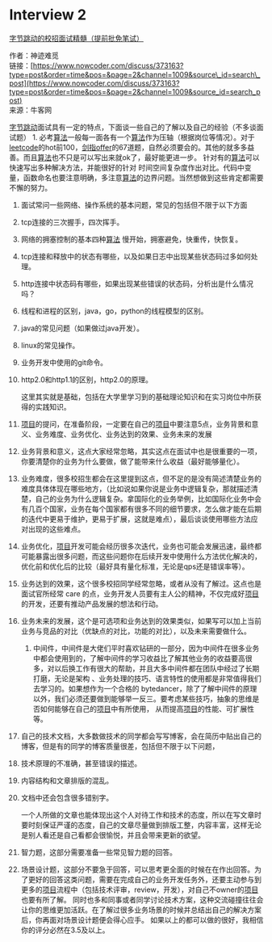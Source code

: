 # Interview 2

[字节跳动的校招面试精髓（提前批免笔试）](https://www.nowcoder.com/discuss/373163?type=post&order=time&pos=&page=2&channel=1009&source_id=search_post)

作者：神迹难觅  
链接：[https://www.nowcoder.com/discuss/373163?type=post&order=time&pos=&page=2&channel=1009&source\_id=search\_post](https://www.nowcoder.com/discuss/373163?type=post&order=time&pos=&page=2&channel=1009&source_id=search_post)  
来源：牛客网

[字节跳动](https://github.com/hishark/777-Interview-Notes/tree/ef739eabf33b61414b4af8a4ed176c4cd57067e6/jump/super-jump/word?word=字节跳动/README.md)面试具有一定的特点，下面谈一些自己的了解以及自己的经验（不多谈面试题） 1. 必考[算法](https://github.com/hishark/777-Interview-Notes/tree/ef739eabf33b61414b4af8a4ed176c4cd57067e6/jump/super-jump/word?word=算法/README.md)一般每一面各有一个[算法](https://github.com/hishark/777-Interview-Notes/tree/ef739eabf33b61414b4af8a4ed176c4cd57067e6/jump/super-jump/word?word=算法/README.md)作为压轴（根据岗位等情况）。对于[leetcode](https://github.com/hishark/777-Interview-Notes/tree/ef739eabf33b61414b4af8a4ed176c4cd57067e6/jump/super-jump/word?word=leetcode/README.md)的hot前100，[剑指offer](https://github.com/hishark/777-Interview-Notes/tree/ef739eabf33b61414b4af8a4ed176c4cd57067e6/jump/super-jump/word?word=剑指offer/README.md)的67道题，自然必须要会的。其他的就多多益善。而且[算法](https://github.com/hishark/777-Interview-Notes/tree/ef739eabf33b61414b4af8a4ed176c4cd57067e6/jump/super-jump/word?word=算法/README.md)也不只是可以写出来就ok了，最好能更进一步。 针对有的[算法](https://github.com/hishark/777-Interview-Notes/tree/ef739eabf33b61414b4af8a4ed176c4cd57067e6/jump/super-jump/word?word=算法/README.md)可以快速写出多种解决方法，并能很好的针对 时间空间复杂度作出对比。代码中变量，函数命名也要注意明确，多注意[算法](https://github.com/hishark/777-Interview-Notes/tree/ef739eabf33b61414b4af8a4ed176c4cd57067e6/jump/super-jump/word?word=算法/README.md)的边界问题。当然想做到这些肯定都需要不懈的努力。

1. 面试常问一些网络、操作系统的基本问题，常见的包括但不限于以下方面
2. tcp连接的三次握手，四次挥手。
3. 网络的拥塞控制的基本四种[算法](https://github.com/hishark/777-Interview-Notes/tree/ef739eabf33b61414b4af8a4ed176c4cd57067e6/jump/super-jump/word?word=算法/README.md) 慢开始，拥塞避免，快重传，快恢复。
4. tcp连接和释放中的状态有哪些，以及如果日志中出现某些状态码过多如何处理。
5. http连接中状态码有哪些，如果出现某些错误的状态码，分析出是什么情况吗？
6. 线程和进程的区别，java，go，python的线程模型的区别。
7. java的常见问题（如果做过java开发）。
8. linux的常见操作。
9. 业务开发中使用的git命令。
10. http2.0和http1.1的区别，http2.0的原理。

    这里其实就是基础，包括在大学里学习到的基础理论知识和在实习岗位中所获得的实践知识。

11. [项目](https://github.com/hishark/777-Interview-Notes/tree/ef739eabf33b61414b4af8a4ed176c4cd57067e6/jump/super-jump/word?word=项目/README.md)的提问，在准备阶段，一定要在自己的[项目](https://github.com/hishark/777-Interview-Notes/tree/ef739eabf33b61414b4af8a4ed176c4cd57067e6/jump/super-jump/word?word=项目/README.md)中要注意5点，业务背景和意义、业务难度、业务优化、业务达到的效果、业务未来的发展
12. 业务背景和意义，这点大家经常忽略，其实这点在面试中也是很重要的一项，你要清楚你的业务为什么要做，做了能带来什么收益（最好能够量化）。
13. 业务难度，很多校招生都会在这里提到这点，但不足的是没有简述清楚业务的难度具体体现在哪些地方，（比如说如果你说是业务中逻辑复杂，那就描述清楚，自己的业务为什么逻辑复杂。拿国际化的业务举例，比如国际化业务中会有几百个国家，业务在每个国家都有很多不同的细节要求，怎么做才能在后期的迭代中更易于维护，更易于扩展，这就是难点），最后谈谈使用哪些方法应对出现的这些难点。
14. 业务优化，[项目](https://github.com/hishark/777-Interview-Notes/tree/ef739eabf33b61414b4af8a4ed176c4cd57067e6/jump/super-jump/word?word=项目/README.md)开发可能会经历很多次迭代，业务也可能会发展迅速，最终都可能暴露出很多问题，而这些问题你在后续开发中使用什么方法优化解决的，优化前和优化后的比较（最好具有量化标准，无论是qps还是错误率等）。
15. 业务达到的效果，这个很多校招同学经常忽略，或者从没有了解过。这点也是面试官所经常 care 的点，业务开发人员要有主人公的精神，不仅完成好[项目](https://github.com/hishark/777-Interview-Notes/tree/ef739eabf33b61414b4af8a4ed176c4cd57067e6/jump/super-jump/word?word=项目/README.md)的开发，还要有推动产品发展的想法和行动。
16. 业务未来的发展，这个是可选项和业务达到的效果类似，如果写可以加上当前业务与竞品的对比（优缺点的对比，功能的对比），以及未来需要做什么。
    1. 中间件，中间件是大佬们平时喜欢钻研的一部分，因为中间件在很多业务中都会使用到的，了解中间件的学习收益比了解其他业务的收益要高很多，对以后换工作有很大的帮助，并且大多中间件都在团队中经过了长期打磨，无论是架构 、业务处理的技巧、语言特性的使用都是非常值得我们去学习的。如果想作为一个合格的 bytedancer，除了了解中间件的原理以外，我们必须还要做到能够举一反三。要考虑某些技巧，抽象的思维是否如何能够在自己的[项目](https://github.com/hishark/777-Interview-Notes/tree/ef739eabf33b61414b4af8a4ed176c4cd57067e6/jump/super-jump/word?word=项目/README.md)中有所使用， 从而提高[项目](https://github.com/hishark/777-Interview-Notes/tree/ef739eabf33b61414b4af8a4ed176c4cd57067e6/jump/super-jump/word?word=项目/README.md)的性能、可扩展性等。 
17. 自己的技术文档，大多数做技术的同学都会写写博客，会在简历中贴出自己的博客，但是有的同学的博客质量很差，包括但不限于以下问题，
18. 技术原理的不准确，甚至错误的描述。
19. 内容结构和文章排版的混乱。
20. 文档中还会包含很多错别字。

    一个人所做的文章也能体现出这个人对待工作和技术的态度，所以在写文章时要时刻保证严谨的态度，自己的文章尽量做到排版工整，内容丰富，这样无论是别人看还是自己看都会很愉悦，并且会带来更新的欲望。

21. 智力题，这部分需要准备一些常见智力题的回答。
22. 场景设计题，这部分不要急于回答，可以思考更全面的时候在在作出回答。为了更好的回答这类问题，需要在完成自己的业务开发任务外，还要主动参与到更多的[项目](https://github.com/hishark/777-Interview-Notes/tree/ef739eabf33b61414b4af8a4ed176c4cd57067e6/jump/super-jump/word?word=项目/README.md)流程中（包括技术评审，review，开发），对自己不owner的[项目](https://github.com/hishark/777-Interview-Notes/tree/ef739eabf33b61414b4af8a4ed176c4cd57067e6/jump/super-jump/word?word=项目/README.md)也要有所了解。 同时也多和同事或者同学讨论技术方案，这种交流碰撞往往会让你的思维更加活跃。在了解过很多业务场景的时候并总结出自己的解决方案后，你再面对场景设计题便会得心应手。 如果以上的都可以做的很好，我相信你的评分必然在3.5及以上。

